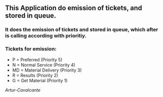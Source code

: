 ## This Application do emission of tickets, and stored in queue.

### It does the emission of tickets and stored in queue, which after is calling  according with prioritiy.
### Tickets for emission:

* P = Preferred (Priority 5)
* N = Normal Service (Priority 4)
* MD = Material Delivery (Priority 3)
* R = Results (Priority 2)
* G = Get Material (Priority 1)

*Artur-Cavalcante*
